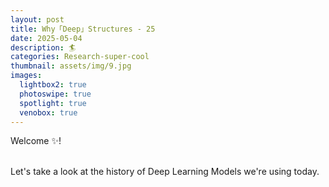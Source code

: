 ```yaml
---
layout: post
title: Why「Deep」Structures - 25
date: 2025-05-04
description: 🏄
categories: Research-super-cool
thumbnail: assets/img/9.jpg
images:
  lightbox2: true
  photoswipe: true
  spotlight: true
  venobox: true
---
```


Welcome ✨!<br><br>

Let's take a look at the history of Deep Learning Models we're using today.<br><br>



